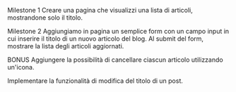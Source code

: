 Milestone 1
Creare una pagina che visualizzi una lista di articoli, mostrandone solo il titolo.

Milestone 2
Aggiungiamo in pagina un semplice form con un campo input in cui inserire il titolo di un nuovo articolo del blog. Al submit del form, mostrare la lista degli articoli aggiornati.

BONUS
Aggiungere la possibilità di cancellare ciascun articolo utilizzando un'icona.

Implementare la funzionalità di modifica del titolo di un post.